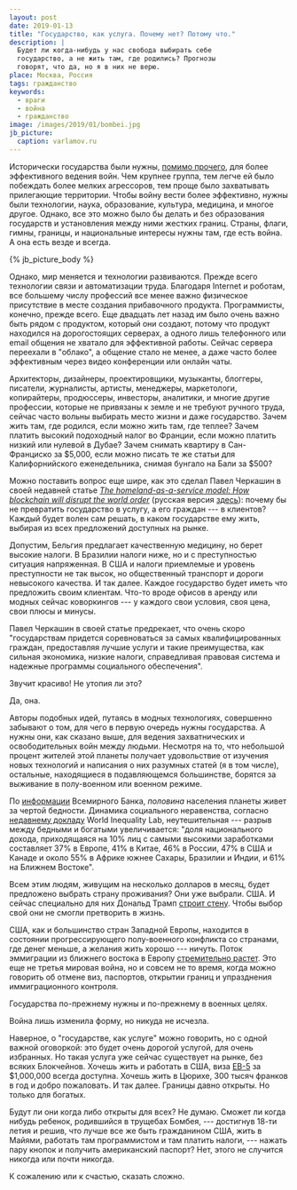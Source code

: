 ```yaml
---
layout: post
date: 2019-01-13
title: "Государство, как услуга. Почему нет? Потому что."
description: |
  Будет ли когда-нибудь у нас свобода выбирать себе
  государство, а не жить там, где родились? Прогнозы
  говорят, что да, но я в них не верю.
place: Москва, Россия
tags: гражданство
keywords:
  - враги
  - война
  - гражданство
image: /images/2019/01/bombei.jpg
jb_picture:
  caption: varlamov.ru
---
```


Исторически государства были нужны, [помимо прочего](https://ru.wikipedia.org/wiki/%D0%93%D0%BE%D1%81%D1%83%D0%B4%D0%B0%D1%80%D1%81%D1%82%D0%B2%D0%BE),
для более эффективного ведения войн.
Чем крупнее группа, тем легче ей было побеждать
более мелких агрессоров, тем проще было захватывать прилегающие территории. Чтобы
войну вести более эффективно, нужны были технологии, наука, образование,
культура, медицина, и многое другое. Однако, все это можно было бы делать
и без образования государств и установления между ними жестких границ. Страны,
флаги, гимны, границы, и национальные интересы нужны там, где есть война.
А она есть везде и всегда.

{% jb_picture_body %}

<!--more-->

Однако, мир меняется и технологии развиваются. Прежде всего технологии связи
и автоматизации труда. Благодаря Internet и роботам, все большему числу
профессий все менее важно физическое присутствие в месте создания прибавочного
продукта. Программисты, конечно, прежде всего. Еще двадцать лет назад им было
очень важно быть рядом с продуктом, который они создают, потому что продукт
находился на дорогостоящих серверах, а одного лишь телефонного или email
общения не хватало для эффективной работы. Сейчас сервера переехали в "облако",
а общение стало не менее, а даже часто более эффективным через видео конференции
или онлайн чаты.

Архитекторы, дизайнеры, проектировщики, музыканты, блоггеры, писатели, журналисты, артисты, менеджеры, маркетологи,
копирайтеры, продюссеры, инвесторы, аналитики, и многие другие профессии,
которые не привязаны к земле и не требуют ручного труда, сейчас часто
вольны выбирать место жизни и даже государство. Зачем жить там, где родился,
если можно жить там, где теплее? Зачем платить высокий подоходный налог
во Франции, если можно платить низкий или нулевой в Дубае? Зачем снимать
квартиру в Сан-Франциско за $5,000, если можно писать те же статьи для
Калифорнийского еженедельника, снимая бунгало на Бали за $500?

Можно поставить вопрос еще шире, как это сделал Павел Черкашин в своей недавней статье
[_The homeland-as-a-service model: How blockchain will disrupt the world order_](https://venturebeat.com/2018/08/19/the-homeland-as-a-service-model-how-blockchain-will-disrupt-the-world-order/)
(русская версия [здесь](https://itc.ua/blogs/blokcheyn-prevratit-gosudarstvo-v-uslugu/)):
почему бы не превратить государство в услугу, а его граждан --- в клиентов?
Каждый будет волен сам решать, в каком государстве ему жить, выбирая из всех
предложений доступных на рынке.

Допустим, Бельгия предлагает качественную медицину, но берет высокие налоги. В Бразилии
налоги ниже, но и с преступностью ситуация напряженная. В США и налоги приемлемые
и уровень преступности не так высок, но общественный транспорт и дороги невысокого
качества. И так далее. Каждое государство будет иметь что предложить своим
клиентам. Что-то вроде офисов в аренду или модных сейчас коворкингов --- у каждого
свои условия, своя цена, свои плюсы и минусы.

Павел Черкашин в своей статье предрекает, что очень скоро
"государствам придется соревноваться за самых квалифицированных граждан, предоставляя
лучшие услуги и такие преимущества, как сильная экономика, низкие налоги,
справедливая правовая система и надежные программы социального обеспечения".

Звучит красиво! Не утопия ли это?

Да, она.

Авторы подобных идей, путаясь в модных технологиях, совершенно забывают о том,
для чего в первую очередь нужны государства. А нужны они, как сказано выше,
для ведения захватнических и освободительных войн между
людьми. Несмотря на то, что небольшой процент жителей этой планеты получает
удовольствие от изучения новых технологий и написания о них разумных статей (я в том числе),
остальные, находящиеся в подавляющемся большинстве, борятся за выживание
в полу-военном или военном режиме.

По [информации](https://www.interfax.ru/world/633682)
Всемирного Банка, _половина_ населения планеты живет за чертой
бедности. Динамика социального неравенства, согласно
[недавнему докладу](https://wir2018.wid.world/files/download/wir2018-summary-russian.pdf)
World Inequality Lab, неутешительная --- разрыв между бедными и богатыми
увеличивается: "доля национального дохода, приходящаяся на 10% лиц с самыми высокими заработками
составляет 37% в Европе, 41% в Китае, 46% в России, 47% в
США и Канаде и около 55% в Африке южнее Сахары, Бразилии и Индии, и 61% на Ближнем Востоке".

Всем этим людям, живущим на несколько долларов в месяц, будет предложено
выбрать страну проживания? Они уже выбрали. США. И сейчас специально для них
Дональд Трамп [строит стену](https://ru.wikipedia.org/wiki/%D0%90%D0%BC%D0%B5%D1%80%D0%B8%D0%BA%D0%B0%D0%BD%D0%BE-%D0%BC%D0%B5%D0%BA%D1%81%D0%B8%D0%BA%D0%B0%D0%BD%D1%81%D0%BA%D0%B0%D1%8F_%D1%81%D1%82%D0%B5%D0%BD%D0%B0).
Чтобы выбор свой они не смогли претворить в жизнь.

США, как и большинство стран Западной Европы, находится в состоянии прогрессирующего
полу-военного конфликта со странами, где денег меньше, а желания жить хорошо ---
ничуть. Поток эммиграции из ближнего востока в Европу
[стремительно растет](https://ru.wikipedia.org/wiki/%D0%95%D0%B2%D1%80%D0%BE%D0%BF%D0%B5%D0%B9%D1%81%D0%BA%D0%B8%D0%B9_%D0%BC%D0%B8%D0%B3%D1%80%D0%B0%D1%86%D0%B8%D0%BE%D0%BD%D0%BD%D1%8B%D0%B9_%D0%BA%D1%80%D0%B8%D0%B7%D0%B8%D1%81).
Это еще не третья мировая война, но и совсем не то время, когда можно
говорить об отмене виз, паспортов, открытии границ и упразднения
иммиграционного контроля.

Государства по-прежнему нужны и по-прежнему в военных целях.

Война лишь изменила форму, но никуда не исчезла.

Наверное, о "государстве, как услуге" можно говорить, но с одной важной оговоркой: это
будет очень дорогой услугой, для очень избранных. Но такая услуга уже сейчас
существует на рынке, без всяких Блокчейнов. Хочешь жить и работать в США,
виза [EB-5](https://ru.wikipedia.org/wiki/EB-5_%D0%B2%D0%B8%D0%B7%D0%B0) за $1,000,000 всегда доступна.
Хочешь жить в Цюрихе, 300 тысяч франков в год и добро пожаловать.
И так далее. Границы давно открыты. Но только для богатых.

Будут ли они когда либо открыты для всех? Не думаю. Сможет ли когда нибудь ребенок,
родившийся в трущебах Бомбея, --- достигнув 18-ти летия и решив, что лучше все же
быть гражданином США, жить в Майями, работать там программистом и там платить
налоги, --- нажать пару кнопок и получить американский паспорт?
Нет, этого не случится никогда или почти никогда.

К сожалению или к счастью, сказать сложно.

